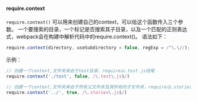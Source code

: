 #### require.context
`require.context()` 可以用来创建自己的context，可以给这个函数传入三个参数。
一个要搜索的目录，一个标记是否搜索其子目录，以及一个匹配的正则表达式，webpack会在构建中解析代码中的require.context()。
语法如下：
```js
require.context(directory, useSubdirectory = false, regExp = /^\.\//);
```

示例：
```js
// 创建一个context,文件夹来自于test目录，require以.test.js结尾
require.context('./test', false, /\.test\.js$/)

// 创建一个context,文件夹来自于所有父文件夹及其所有的子文件夹，require以.stories.js结尾
require.context('../', true, /\.stories\.js$/) 
```